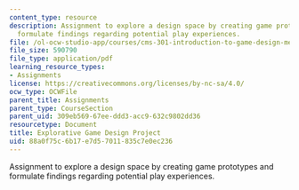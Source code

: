 ```yaml
---
content_type: resource
description: Assignment to explore a design space by creating game prototypes and
  formulate findings regarding potential play experiences.
file: /ol-ocw-studio-app/courses/cms-301-introduction-to-game-design-methods-spring-2016/88a0f75c6b17e7d57011835c7e0ec236_MITCMS_301S16_Assigment8.pdf
file_size: 590790
file_type: application/pdf
learning_resource_types:
- Assignments
license: https://creativecommons.org/licenses/by-nc-sa/4.0/
ocw_type: OCWFile
parent_title: Assignments
parent_type: CourseSection
parent_uid: 309eb569-67ee-ddd3-acc9-632c9802dd36
resourcetype: Document
title: Explorative Game Design Project
uid: 88a0f75c-6b17-e7d5-7011-835c7e0ec236
---
```

Assignment to explore a design space by creating game prototypes and formulate findings regarding potential play experiences.
